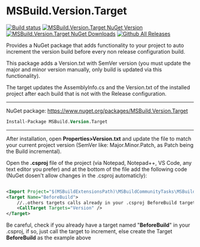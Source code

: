 # MSBuild.Version.Target

[![Build status](https://ci.appveyor.com/api/projects/status/2et11cwujyfnsruj?svg=true)](https://ci.appveyor.com/project/guibranco/msbuild-version.target)
[![MSBuild.Version.Target NuGet Version](https://img.shields.io/nuget/v/MSBuild.Version.Target.svg)](https://www.nuget.org/packages/MSBuild.Version.Target/)
[![MSBuild.Version.Target NuGet Downloads](https://img.shields.io/nuget/dt/MSBuild.Version.Target.svg)](https://www.nuget.org/packages/MSBuild.Version.Target/)
[![Github All Releases](https://img.shields.io/github/downloads/guibranco/MSBuild.Version.Target/total.svg?style=plastic)](https://github.com/guibranco/MSBuild.Version.Target)

Provides a NuGet package that adds functionality to your project to auto increment the version build before every non release configuration build. 

This package adds a Version.txt with SemVer version (you must update the major and minor version manually, only build is updated via this functionality). 

The target updates the AssemblyInfo.cs and the Version.txt of the installed project after each build that is not with the Release configuration. 

----------

NuGet package: https://www.nuget.org/packages/MSBuild.Version.Target
```ps
Install-Package MSBuild.Version.Target
```

----------

After installation, open **Properties>Version.txt** and update the file to match your current project version (SemVer like: Major.Minor.Patch, as Patch being the Build incremental).

Open the **.csproj** file of the project (via Notepad, Notepad++, VS Code, any text editor you prefer) and at the bottom of the file add the following code (NuGet dosen't allow changes in the .csproj automaticly):

```xml

<Import Project="$(MSBuildExtensionsPath)\MSBuildCommunityTasks\MSBuild.Community.Tasks.Targets" />
<Target Name="BeforeBuild">
    //..others targets calls already in your .csproj BeforeBuild target, if any.
    <CallTarget Targets="Version" />
</Target>
```
Be careful, check if you already have a target named "**BeforeBuild**" in your .csproj, if so, just call the target to increment, else create the Target **BeforeBuild** as the example above
